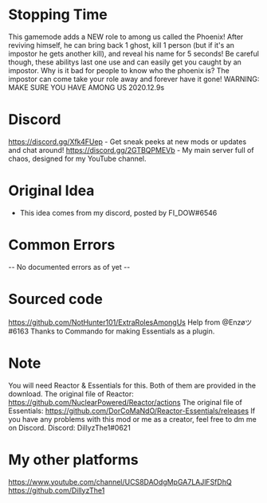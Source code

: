 # Stopping Time
This gamemode adds a NEW role to among us called the Phoenix! After reviving himself, he can bring back 1 ghost, kill 1 person (but if it's an impostor he gets another kill), and reveal his name for 5 seconds! Be careful though, these abilitys last one use and can easily get you caught by an impostor. Why is it bad for people to know who the phoenix is? The impostor can come take your role away and forever have it gone!
WARNING: MAKE SURE YOU HAVE AMONG US 2020.12.9s

# Discord
https://discord.gg/Xfk4FUep - Get sneak peeks at new mods or updates and chat around!
https://discord.gg/2GTBQPMEVb - My main server full of chaos, designed for my YouTube channel.

# Original Idea
- This idea comes from my discord, posted by FI_DOW#6546

# Common Errors
-- No documented errors as of yet --

# Sourced code
https://github.com/NotHunter101/ExtraRolesAmongUs
Help from @Enzøツ#6163
Thanks to Commando for making Essentials as a plugin.

# Note
You will need Reactor & Essentials for this. Both of them are provided in the download.
The original file of Reactor: https://github.com/NuclearPowered/Reactor/actions
The original file of Essentials: https://github.com/DorCoMaNdO/Reactor-Essentials/releases
If you have any problems with this mod or me as a creator, feel free to dm me on Discord.
Discord: DillyzThe1#0621

# My other platforms
https://www.youtube.com/channel/UCS8DAOdgMpGA7LAJlFSfDhQ
https://github.com/DillyzThe1
